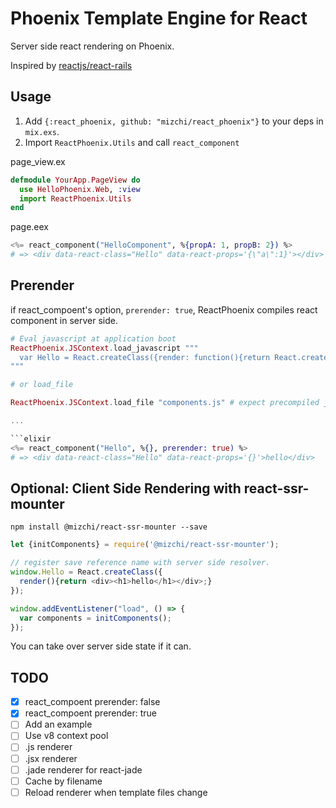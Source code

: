 # Phoenix Template Engine for React

Server side react rendering on Phoenix.

Inspired by [reactjs/react-rails](https://github.com/reactjs/react-rails "reactjs/react-rails")

## Usage

1. Add `{:react_phoenix, github: "mizchi/react_phoenix"}` to your deps in `mix.exs`.
2. Import `ReactPhoenix.Utils` and call `react_component`

page_view.ex

```elixir
defmodule YourApp.PageView do
  use HelloPhoenix.Web, :view
  import ReactPhoenix.Utils
end
```

page.eex

```elixir
<%= react_component("HelloComponent", %{propA: 1, propB: 2}) %>
# => <div data-react-class="Hello" data-react-props='{\"a\":1}'></div>
```

## Prerender

if react_compoent's option, `prerender: true`, ReactPhoenix compiles react component in server side.

```elixir
# Eval javascript at application boot
ReactPhoenix.JSContext.load_javascript """
  var Hello = React.createClass({render: function(){return React.createElement('div', {}, "hello")}})
"""

# or load_file

ReactPhoenix.JSContext.load_file "components.js" # expect precompiled javascripts

...

```elixir
<%= react_component("Hello", %{}, prerender: true) %>
# => <div data-react-class="Hello" data-react-props='{}'>hello</div>
```

## Optional: Client Side Rendering with react-ssr-mounter

```
npm install @mizchi/react-ssr-mounter --save
```

```js
let {initComponents} = require('@mizchi/react-ssr-mounter');

// register save reference name with server side resolver.
window.Hello = React.createClass({
  render(){return <div><h1>hello</h1></div>;}
});

window.addEventListener("load", () => {
  var components = initComponents();
});
```

You can take over server side state if it can.

## TODO

- [x] react_compoent prerender: false
- [x] react_compoent prerender: true
- [ ] Add an example
- [ ] Use v8 context pool
- [ ] .js renderer
- [ ] .jsx renderer
- [ ] .jade renderer for react-jade
- [ ] Cache by filename
- [ ] Reload renderer when template files change
